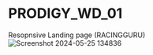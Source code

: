 # PRODIGY_WD_01
Resopnsive Landing page (RACINGGURU)
![Screenshot 2024-05-25 134836](https://github.com/Somnadh02/PRODIGY_WD_01/assets/122609915/413dcf8e-e665-413a-b6ac-ff8ea281d3e4)
